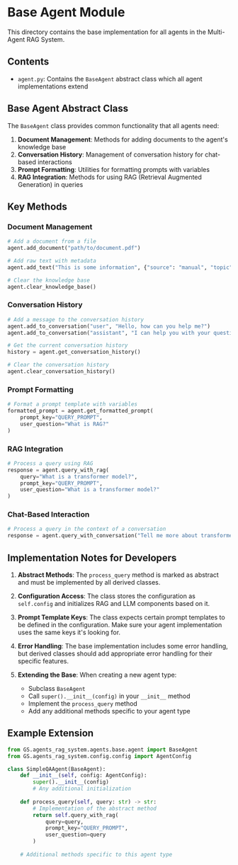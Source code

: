 # Base Agent Module

This directory contains the base implementation for all agents in the Multi-Agent RAG System.

## Contents

- `agent.py`: Contains the `BaseAgent` abstract class which all agent implementations extend

## Base Agent Abstract Class

The `BaseAgent` class provides common functionality that all agents need:

1. **Document Management**: Methods for adding documents to the agent's knowledge base
2. **Conversation History**: Management of conversation history for chat-based interactions
3. **Prompt Formatting**: Utilities for formatting prompts with variables
4. **RAG Integration**: Methods for using RAG (Retrieval Augmented Generation) in queries

## Key Methods

### Document Management

```python
# Add a document from a file
agent.add_document("path/to/document.pdf")

# Add raw text with metadata
agent.add_text("This is some information", {"source": "manual", "topic": "example"})

# Clear the knowledge base
agent.clear_knowledge_base()
```

### Conversation History

```python
# Add a message to the conversation history
agent.add_to_conversation("user", "Hello, how can you help me?")
agent.add_to_conversation("assistant", "I can help you with your questions.")

# Get the current conversation history
history = agent.get_conversation_history()

# Clear the conversation history
agent.clear_conversation_history()
```

### Prompt Formatting

```python
# Format a prompt template with variables
formatted_prompt = agent.get_formatted_prompt(
    prompt_key="QUERY_PROMPT", 
    user_question="What is RAG?"
)
```

### RAG Integration

```python
# Process a query using RAG
response = agent.query_with_rag(
    query="What is a transformer model?",
    prompt_key="QUERY_PROMPT",
    user_question="What is a transformer model?"
)
```

### Chat-Based Interaction

```python
# Process a query in the context of a conversation
response = agent.query_with_conversation("Tell me more about transformer models")
```

## Implementation Notes for Developers

1. **Abstract Methods**: The `process_query` method is marked as abstract and must be implemented by all derived classes.

2. **Configuration Access**: The class stores the configuration as `self.config` and initializes RAG and LLM components based on it.

3. **Prompt Template Keys**: The class expects certain prompt templates to be defined in the configuration. Make sure your agent implementation uses the same keys it's looking for.

4. **Error Handling**: The base implementation includes some error handling, but derived classes should add appropriate error handling for their specific features.

5. **Extending the Base**: When creating a new agent type:
   - Subclass `BaseAgent`
   - Call `super().__init__(config)` in your `__init__` method
   - Implement the `process_query` method
   - Add any additional methods specific to your agent type

## Example Extension

```python
from GS.agents_rag_system.agents.base.agent import BaseAgent
from GS.agents_rag_system.config.config import AgentConfig

class SimpleQAAgent(BaseAgent):
    def __init__(self, config: AgentConfig):
        super().__init__(config)
        # Any additional initialization
    
    def process_query(self, query: str) -> str:
        # Implementation of the abstract method
        return self.query_with_rag(
            query=query, 
            prompt_key="QUERY_PROMPT", 
            user_question=query
        )
    
    # Additional methods specific to this agent type
``` 